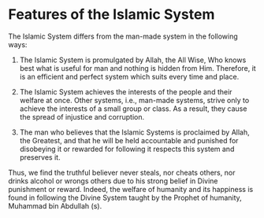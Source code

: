 Features of the Islamic System
==============================

The Islamic System differs from the man-made system in the following
ways:

1. The Islamic System is promulgated by Allah, the All Wise, Who knows
best what is useful for man and nothing is hidden from Him. Therefore,
it is an efficient and perfect system which suits every time and place.

2. The Islamic System achieves the interests of the people and their
welfare at once. Other systems, i.e., man-made systems, strive only to
achieve the interests of a small group or class. As a result, they cause
the spread of injustice and corruption.

3. The man who believes that the Islamic Systems is proclaimed by Allah,
the Greatest, and that he will be held accountable and punished for
disobeying it or rewarded for following it respects this system and
preserves it.

Thus, we find the truthful believer never steals, nor cheats others, nor
drinks alcohol or wrongs others due to his strong belief in Divine
punishment or reward. Indeed, the welfare of humanity and its happiness
is found in following the Divine System taught by the Prophet of
humanity, Muhammad bin Abdullah (s).


